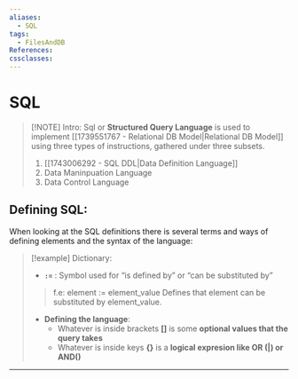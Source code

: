 ```yaml
---
aliases:
  - SQL
tags:
  - FilesAndDB
References: 
cssclasses:
---
```

# SQL

> [!NOTE]  Intro: 
> Sql or **Structured Query Language** is used to implement [[1739551767 - Relational DB Model|Relational DB Model]] using three types of instructions, gathered under three subsets.
> 1. [[1743006292 - SQL DDL|Data Definition Language]]
> 2. Data Maninpuation Language
> 3. Data Control Language

## Defining SQL:
When looking at the SQL definitions there is several terms and ways of defining elements and the syntax of the language: 

> [!example] Dictionary: 
> + **`:=`** : Symbol used for “is defined by” or “can be substituted by”
> > f.e: element := element_value
> > Defines that element can be substituted by element_value.  
> + **Defining the language**:
> 	+ Whatever is inside brackets **[]** is some **optional values that the query takes**
> 	+ Whatever is inside keys **{}** is a **logical expresion like OR (|) or AND()**



***